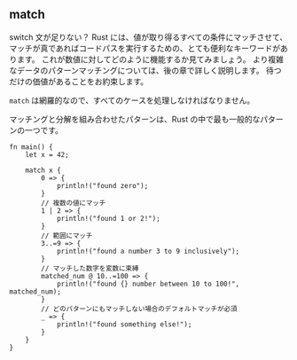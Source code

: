 ## match

switch 文が足りない？ Rust
には、値が取り得るすべての条件にマッチさせて、マッチが真であればコードパスを実行するための、とても便利なキーワードがあります。
これが数値に対してどのように機能するか見てみましょう。
より複雑なデータのパターンマッチングについては、後の章で詳しく説明します。
待つだけの価値があることをお約束します。

`match` は網羅的なので、すべてのケースを処理しなければなりません。

マッチングと分解を組み合わせたパターンは、Rust
の中で最も一般的なパターンの一つです。

```
fn main() {
    let x = 42;

    match x {
        0 => {
            println!("found zero");
        }
        // 複数の値にマッチ
        1 | 2 => {
            println!("found 1 or 2!");
        }
        // 範囲にマッチ
        3..=9 => {
            println!("found a number 3 to 9 inclusively");
        }
        // マッチした数字を変数に束縛
        matched_num @ 10..=100 => {
            println!("found {} number between 10 to 100!", matched_num);
        }
        // どのパターンにもマッチしない場合のデフォルトマッチが必須
        _ => {
            println!("found something else!");
        }
    }
}
```

